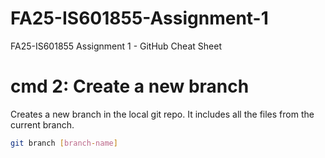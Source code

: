 # FA25-IS601855-Assignment-1
FA25-IS601855 Assignment 1 - GitHub Cheat Sheet


# cmd 2: Create a new branch

Creates a new branch in the local git repo. It includes all the files from the current branch.

```bash
git branch [branch-name]
```
